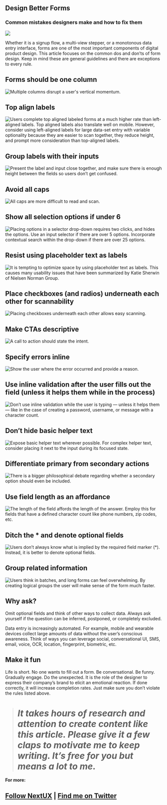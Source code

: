 ## Design Better Forms

### Common mistakes designers make and how to fix them

![](https://cdn-images-1.medium.com/max/5760/1*VvQeOFsY57NJxtZmKyRnHA.jpeg)

Whether it is a signup flow, a multi-view stepper, or a monotonous data entry interface, forms are one of the most important components of digital product design. This article focuses on the common dos and don’ts of form design. Keep in mind these are general guidelines and there are exceptions to every rule.

## Forms should be one column

![Multiple columns disrupt a user's vertical momentum.](https://cdn-images-1.medium.com/max/6138/1*XhzxeTnAuWoaeJmlPBP0bw.jpeg)

## Top align labels

![Users complete top aligned labeled forms at a much higher rate than left-aligned labels. Top aligned labels also translate well on mobile. However, consider using left-aligned labels for large data-set entry with variable optionality because they are easier to scan together, they reduce height, and prompt more consideration than top-aligned labels.](https://cdn-images-1.medium.com/max/5760/1*tnR_OXAKMJW8S9cqRy416A.jpeg)

## Group labels with their inputs

![Present the label and input close together, and make sure there is enough height between the fields so users don’t get confused.](https://cdn-images-1.medium.com/max/5760/1*obwyjb54NCWy3sOPfm2WEg.jpeg)

## Avoid all caps

![All caps are more difficult to read and scan.](https://cdn-images-1.medium.com/max/5760/1*w6nZOf5pZSha6FoWu3YtRw.jpeg)

## Show all selection options if under 6

![Placing options in a selector drop-down requires two clicks, and hides the options. Use an input selector if there are over 5 options. Incorporate contextual search within the drop-down if there are over 25 options.](https://cdn-images-1.medium.com/max/5760/1*VvQeOFsY57NJxtZmKyRnHA.jpeg)

## Resist using placeholder text as labels

![It is tempting to optimize space by using placeholder text as labels. This causes many usability issues that have been [summarized by Katie Sherwin](https://www.nngroup.com/articles/form-design-placeholders/) of Nielsen Norman Group.](https://cdn-images-1.medium.com/max/5760/1*XvUnJwHtQhJ3Wl8Apj9lhQ.jpeg)

## Place checkboxes (and radios) underneath each other for scannability

![Placing checkboxes underneath each other allows easy scanning.](https://cdn-images-1.medium.com/max/5760/1*VLqTEZP8OrH24FooksePbQ.jpeg)

## Make CTAs descriptive

![A call to action should state the intent.](https://cdn-images-1.medium.com/max/5760/1*VzlN4tj2hQRUel2iNzM9dw.jpeg)

## Specify errors inline

![Show the user where the error occurred and provide a reason.](https://cdn-images-1.medium.com/max/5760/1*-NXH_4cKK_ngIgrcqShTbg.jpeg)

## Use inline validation after the user fills out the field (unless it helps them while in the process)

![Don’t use inline validation while the user is typing — unless it helps them — like in the case of creating a password, username, or message with a character count.](https://cdn-images-1.medium.com/max/5760/1*aGO8yGo2jqu9XgntfFvlsQ.jpeg)

## Don’t hide basic helper text

![Expose basic helper text wherever possible. For complex helper text, consider placing it next to the input during its focused state.](https://cdn-images-1.medium.com/max/5760/1*D2A7FGZdYdtt9YC1q7IAUw.jpeg)

## Differentiate primary from secondary actions

![There is a bigger philosophical debate regarding whether a secondary option should even be included.](https://cdn-images-1.medium.com/max/5760/1*STZ7rbj0wO5u2sn0bsR-KQ.jpeg)

## Use field length as an affordance

![The length of the field affords the length of the answer. Employ this for fields that have a defined character count like phone numbers, zip codes, etc.](https://cdn-images-1.medium.com/max/5760/1*3rOjyzcj68Dm7badROWuxg.jpeg)

## Ditch the * and denote optional fields

![Users don’t always know what is implied by the required field marker (*). Instead, it is better to denote optional fields.](https://cdn-images-1.medium.com/max/5760/1*riNfOVAxTChvaQ29n-6IPQ.jpeg)

## Group related information

![Users think in batches, and long forms can feel overwhelming. By creating logical groups the user will make sense of the form much faster.](https://cdn-images-1.medium.com/max/5760/1*1mPIcYr9ZMmZ4g2Ayf5BPA.jpeg)

## Why ask?

Omit optional fields and think of other ways to collect data. Always ask yourself if the question can be inferred, postponed, or completely excluded.

Data entry is increasingly automated. For example, mobile and wearable devices collect large amounts of data without the user’s conscious awareness. Think of ways you can leverage social, conversational UI, SMS, email, voice, OCR, location, fingerprint, biometric, etc.

## Make it fun

Life is short. No one wants to fill out a form. Be conversational. Be funny. Gradually engage. Do the unexpected. It is the role of the designer to express their company’s brand to elicit an emotional reaction. If done correctly, it will increase completion rates. Just make sure you don’t violate the rules listed above.
> # *It takes hours of research and attention to create content like this article. Please give it a few claps to motivate me to keep writing. It’s free for you but means a lot to me.*

**For more:**

## [Follow NextUX](https://medium.com/nextux) | [Find me on Twitter](https://twitter.com/CoyleAndrew)